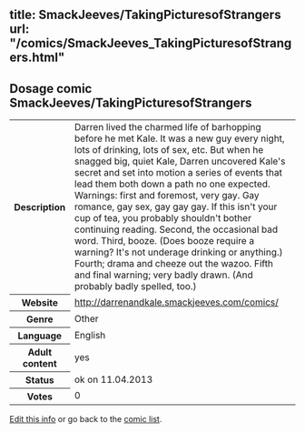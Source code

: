 title: SmackJeeves/TakingPicturesofStrangers
url: "/comics/SmackJeeves_TakingPicturesofStrangers.html"
---
Dosage comic SmackJeeves/TakingPicturesofStrangers
-----------------------------------------

<table class="comicinfo">
<tr>
<th>Description</th><td>Darren lived the charmed life of barhopping before he met Kale. It was a new guy every night, lots of drinking, lots of sex, etc. But when he snagged big, quiet Kale, Darren uncovered Kale's secret and set into motion a series of events that lead them both down a path no one expected. Warnings: first and foremost, very gay. Gay romance, gay sex, gay gay gay. If this isn't your cup of tea, you probably shouldn't bother continuing reading. Second, the occasional bad word. Third, booze. (Does booze require a warning? It's not underage drinking or anything.) Fourth; drama and cheeze out the wazoo. Fifth and final warning; very badly drawn. (And probably badly spelled, too.)</td>
</tr>
<tr>
<th>Website</th><td><a href="http://darrenandkale.smackjeeves.com/comics/">http://darrenandkale.smackjeeves.com/comics/</a></td>
</tr>
<tr>
<th>Genre</th><td>Other</td>
</tr>
<tr>
<th>Language</th><td>English</td>
</tr>
<tr>
<th>Adult content</th><td>yes</td>
</tr>
<tr>
<th>Status</th><td>ok on 11.04.2013</td>
</tr>
<tr>
<th>Votes</th><td>0</div></td>
</tr>
</table>

[Edit this info](/comics/SmackJeeves_TakingPicturesofStrangers_edit.html) or go back to the [comic list](../comic-index.html).
